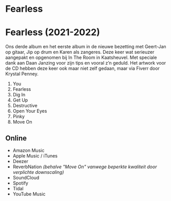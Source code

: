 # Fearless

# Fearless (2021-2022)

Ons derde album en het eerste album in de nieuwe bezetting met Geert-Jan op gitaar, Jip op drum en Karen als zangeres. Deze keer wat serieuzer aangepakt en opgenomen bij In The Room in Kaatsheuvel. Met speciale dank aan Daan Janzing voor zijn tips en vooral z’n geduld. Het artwork voor de CD hebben deze keer ook maar niet zelf gedaan, maar via Fiverr door Krystal Penney.

1. You
2. Fearless
3. Dig In
4. Get Up
5. Destructive
6. Open Your Eyes
7. Pinky
8. Move On

## Online

* Amazon Music
* Apple Music / iTunes
* Deezer
* ReverbNation _(behalve "Move On" vanwege beperkte kwaliteit door verplichte downscaling)_
* SoundCloud
* Spotify
* Tidal
* YouTube Music
